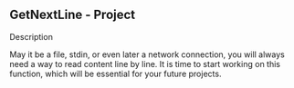 ## GetNextLine - Project

Description

May it be a file, stdin, or even later a network connection, you will always need a way to read content line by line. It is time to start working on this function, which will be essential for your future projects.

